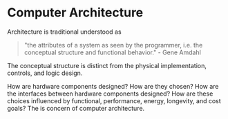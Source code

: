 # Computer Architecture

Architecture is traditional understood as 

> "the attributes of a system as seen by the programmer, i.e. the conceptual structure and functional behavior." - Gene Amdahl

The conceptual structure is distinct from the physical implementation, controls, and logic design.

How are hardware components designed? How are they chosen? How are the interfaces between hardware components designed? How are these choices influenced by functional, performance, energy, longevity, and cost goals? The is concern of computer architecture.

